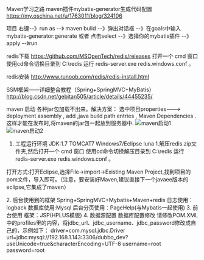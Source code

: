 Maven学习之路
maven插件mybatis-generator生成代码配置
https://my.oschina.net/u/1763011/blog/324106

项目 右键--》run as --》 maven bulid --》弹出对话框 --》在goals中输入mybatis-generator:generate 或者 点击select --》选择你的mybatis插件 --》apply --》run

redis下载
https://github.com/MSOpenTech/redis/releases
打开一个 cmd 窗口 使用cd命令切换目录到 C:\redis 运行 redis-server.exe redis.windows.conf 。


redis安装
http://www.runoob.com/redis/redis-install.html

SSM框架——详细整合教程（Spring+SpringMVC+MyBatis）
http://blog.csdn.net/gebitan505/article/details/44455235/

maven 启动 各种jar包加载不出来。解决方案：
选中项目properties---> deployment assembly , add ,java build path entries , Maven Dependencies . 
这样才能在发布时,将maven的jar包一起放到服务器中.
![maven启动1](http://wx4.sinaimg.cn/mw690/0063lLoQgy1fdmch1t39yj31hc0w6thf.jpg)
![maven启动2](http://wx3.sinaimg.cn/mw690/0063lLoQgy1fdmch2vh22j31hc0wgtib.jpg)

 
1. 工程运行环境
JDK:1.7
TOMCAT7
Windows7/Eclipse luna
1.解压redis.zip文件夹,然后打开一个 cmd 窗口 使用cd命令切换解压目录到 C:\redis 运行 redis-server.exe redis.windows.conf 。
<p>打开方式:打开Eclipse,选择File->import->Existing Maven Project,找到项目的pom文件，导入即可。（注意，要安装好Maven,建议直接下一个javaee版本的eclipse,它集成了maven）</p>
2. 后台使用到的框架
Spring+SpringMVC+Mybatis+Maven+redis
日志使用：logback
数据库使用:Mysql
后台分页使用：PageHelp(与Mybatis一起使用)
3. 前台使用
框架：JSP(HPLUS模版)
4. 数据源配置
数据库配置修改
请修改POM.XML中的profiles里的内容，将jdbc_url、jdbc_username、jdbc_password修改成自己的，示例如下：
driver=com.mysql.jdbc.Driver
url=jdbc:mysql://192.168.1.143:3306/dubbo_dev?useUnicode=true&amp;characterEncoding=UTF-8
username=root
password=root


